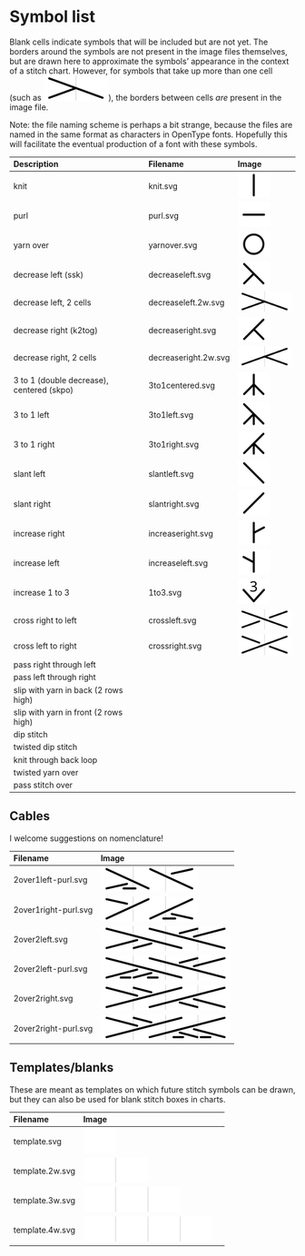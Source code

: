 # Symbol list

Blank cells indicate symbols that will be included but are not yet. The <span class='bordered'>borders</span> around the symbols are not present in the image files themselves, but are drawn here to approximate the symbols’ appearance in the context of a stitch chart. However, for symbols that take up more than one cell (such as ![decrease left, 2 cells](../JIS/decreaseleft.2w.svg)), the borders between cells _are_ present in the image file.

Note: the file naming scheme is perhaps a bit strange, because the files are named in the same format as characters in OpenType fonts. Hopefully this will facilitate the eventual production of a font with these symbols.

| Description                               | Filename             | Image                                                   |
|:------------------------------------------|:---------------------|:--------------------------------------------------------|
| knit                                      | knit.svg             | ![knit](../JIS/knit.svg)                                |
| purl                                      | purl.svg             | ![purl](../JIS/purl.svg)                                |
| yarn over                                 | yarnover.svg         | ![yarn over](../JIS/yarnover.svg)                       |
| decrease left (ssk)                       | decreaseleft.svg     | ![decrease left](../JIS/decreaseleft.svg)               |
| decrease left, 2 cells                    | decreaseleft.2w.svg  | ![decrease left, 2 cells](../JIS/decreaseleft.2w.svg)   |
| decrease right (k2tog)                    | decreaseright.svg    | ![decrease right](../JIS/decreaseright.svg)             |
| decrease right, 2 cells                   | decreaseright.2w.svg | ![decrease right, 2 cells](../JIS/decreaseright.2w.svg) |
| 3 to 1 (double decrease), centered (skpo) | 3to1centered.svg     | ![3 to 1 centered](../JIS/3to1centered.svg)             |
| 3 to 1 left                               | 3to1left.svg         | ![3 to 1 left](../JIS/3to1left.svg)                     |
| 3 to 1 right                              | 3to1right.svg        | ![3 to 1 right](../JIS/3to1right.svg)                   |
| slant left                                | slantleft.svg        | ![slant left](../JIS/slantleft.svg)                     |
| slant right                               | slantright.svg       | ![slant right](../JIS/slantright.svg)                   |
| increase right                            | increaseright.svg    | ![increase right](../JIS/increaseright.svg)             |
| increase left                             | increaseleft.svg     | ![increase left](../JIS/increaseleft.svg)               |
| increase 1 to 3                           | 1to3.svg             | ![1 to 3](../JIS/1to3.svg)                              |
| cross right to left                       | crossleft.svg        | ![cross left](../JIS/crossleft.svg)                     |
| cross left to right                       | crossright.svg       | ![cross right](../JIS/crossright.svg)                   |
| pass right through left                   |                      |                                                         |
| pass left through right                   |                      |                                                         |
| slip with yarn in back (2 rows high)      |                      |                                                         |
| slip with yarn in front (2 rows high)     |                      |                                                         |
| dip stitch                                |                      |                                                         |
| twisted dip stitch                        |                      |                                                         |
| knit through back loop                    |                      |                                                         |
| twisted yarn over                         |                      |                                                         |
| pass stitch over                          |                      |                                                         |

## Cables

I welcome suggestions on nomenclature!

| Filename             | Image                                                |
|:---------------------|:-----------------------------------------------------|
| 2over1left-purl.svg  | ![2 over 1 left, purl](../JIS/2over1left-purl.svg)   |
| 2over1right-purl.svg | ![2 over 1 right, purl](../JIS/2over1right-purl.svg) |
| 2over2left.svg       | ![2 over 2 left](../JIS/2over2left.svg)              |
| 2over2left-purl.svg  | ![2 over 2 left, purl](../JIS/2over2left-purl.svg)   |
| 2over2right.svg      | ![2 over 2 right](../JIS/2over2right.svg)            |
| 2over2right-purl.svg | ![2 over 2 right, purl](../JIS/2over2right-purl.svg) |

## Templates/blanks

These are meant as templates on which future stitch symbols can be drawn, but they can also be used for blank stitch boxes in charts.

| Filename        | Image                               |  |
|:----------------|:------------------------------------|:-|
| template.svg    | ![single cell](../JIS/template.svg) |  |
| template.2w.svg | ![2 cells](../JIS/template.2w.svg)  |  |
| template.3w.svg | ![3 cells](../JIS/template.3w.svg)  |  |
| template.4w.svg | ![4 cells](../JIS/template.4w.svg)  |  |
